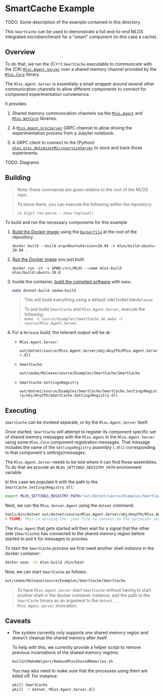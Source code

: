 # SmartCache Example

TODO: Some description of the example contained in this directory.

This `SmartCache` can be used to demonstrate a full end-to-end MLOS integrated microbenchmark for a "smart" component (in this case a cache).

## Overview

To do that, we run the (C++) `SmartCache` executable to communicate with the (C#) [`Mlos.Agent.Server`](../../Mlos.Agent.Server/) over a shared memory channel provided by the [`Mlos.Core`](../../Mlos.Core/) library.

The `Mlos.Agent.Server` is essentially a small wrapper around several other communication channels to allow different components to connect for component experimentation convenience.

It provides

1. Shared memory communication channels via the [`Mlos.Agent`](../../Mlos.Agent) and [`Mlos.NetCore`](../../Mlos.NetCore) libraries.

2. A [`Mlos.Agent.GrpcServer`](../../Mlos.Agent.GrpcClient/) GRPC channel to allow driving the experimentation process from a Jupyter notebook.

3. A GRPC client to connect to the (Python) [`mlos.Grpc.OptimizerMicroserviceServer`](../../Mlos.Python/mlos/Grpc/OptimizerMicroserviceServer.py) to store and track those experiments.

TODO: Diagrams

## Building

> Note: these commands are given relative to the root of the MLOS repo.
>
> To move there, you can execute the following within the repository:
>
> `cd $(git rev-parse --show-toplevel)`

To build and run the necessary components for this example

1. [Build the Docker image](../../../documentation/01-Prerequisites.md#build-the-docker-image) using the [`Dockerfile`](../../../Dockerfile) at the root of the repository.

    ```shell
    docker build --build-arg=UbuntuVersion=20.04 -t mlos/build:ubuntu-20.04 .
    ```

2. [Run the Docker image](../../../documentation/02-Build.md#create-a-new-container-instance) you just built.

    ```shell
    docker run -it -v $PWD:/src/MLOS --name mlos-build mlos/build:ubuntu-20.0
    ```

3. Inside the container, [build the compiled software](../../../documentation/02-Build.md#cli-make) with `make`:

    ```sh
    make dotnet-build cmake-build
    ```

    > This will build everything using a default `CONFIGURATION=Release`.
    >
    > To just build `SmartCache` and `Mlos.Agent.Server`, execute the following: \
    > `make -C source/Examples/SmartCache && make -C source/Mlos.Agent.Server`

4. For a `Release` build, the relevant output will be at:

    - `Mlos.Agent.Server`:

        `out/dotnet/source/Mlos.Agent.Server/obj/AnyCPU/Mlos.Agent.Server.dll`

    - `SmartCache`:

        `out/cmake/Release/source/Examples/SmartCache/SmartCache`

    - `SmartCache.SettingsRegistry`

        `out/dotnet/source/Examples/SmartCache/SmartCache.SettingsRegistry/obj/AnyCPU/SmartCache.SettingsRegistry.dll`

## Executing

`SmartCache` can be invoked separate, or by the `Mlos.Agent.Server` itself.

Once started, `SmartCache` will attempt to register its component specific set of shared memory messages with the `Mlos.Agent` in the `Mlos.Agent.Server` using some `Mlos.Core` component registration messages.  That message includes the name of the `SettingsRegistry` assembly (`.dll`) corresponding to that component's settings/messages.

The `Mlos.Agent.Server` needs to be told where it can find those assemblies.  To do that we provide an `MLOS_SETTINGS_REGISTRY_PATH` environment variable.

In this case we populate it with the path to the `SmartCache.SettingsRegistry.dll`:

```sh
export MLOS_SETTINGS_REGISTRY_PATH="out/dotnet/source/Examples/SmartCache/SmartCache.SettingsRegistry/obj/AnyCPU:$MLOS_SETTINGS_REGISTRY_PATH"
```

Next, we can the `Mlos.Server.Agent` using the `dotnet` command:

```sh
tools/bin/dotnet out/dotnet/source/Mlos.Agent.Server/obj/AnyCPU/Mlos.Agent.Server.dll
# FIXME: This is missing the .json file to connect to the optimizer service.
```

The `Mlos.Agent` that gets started will then wait for a signal that the other side (`SmartCache`) has connected to the shared memory region before started to poll it for messages to process.

To start the `SmartCache` process we first need another shell instance in the docker container:

```sh
docker exec -it mlos-build /bin/bash
```

Now, we can start `SmartCache` as follows:

```sh
out/cmake/Release/source/Examples/SmartCache/SmartCache
```

> To have `Mlos.Agent.Server` start `SmartCache` without having to start another shell in the docker container instance, add the path to the `SmartCache` binary as an argument to the `dotnet ... Mlos.Agent.Server` invocation.

## Caveats

- The system currently only supports one shared memory region and doesn't cleanup the shared memory after itself.

    To help with this, we currently provide a helper script to remove previous incarnations of the shared memory regions:

    ```sh
    build/CMakeHelpers/RemoveMlosSharedMemories.sh
    ```

    You may also need to make sure that the processes using them are killed off.
    For instance:

    ```sh
    pkill SmartCache
    pkill -f dotnet.*Mlos.Agent.Server.dll
    ```
